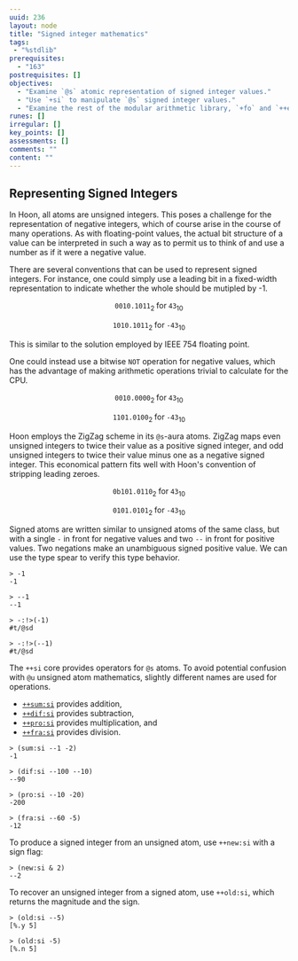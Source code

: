 ```yaml
---
uuid: 236
layout: node
title: "Signed integer mathematics"
tags:
 - "%stdlib"
prerequisites:
  - "163"
postrequisites: []
objectives:
  - "Examine `@s` atomic representation of signed integer values."
  - "Use `+si` to manipulate `@s` signed integer values."
  - "Examine the rest of the modular arithmetic library, `+fo` and `++egcd`."
runes: []
irregular: []
key_points: []
assessments: []
comments: ""
content: ""
---
```


##  Representing Signed Integers

In Hoon, all atoms are unsigned integers.  This poses a challenge for the representation of negative integers, which of course arise in the course of many operations.  As with floating-point values, the actual bit structure of a value can be interpreted in such a way as to permit us to think of and use a number as if it were a negative value.

There are several conventions that can be used to represent signed integers.  For instance, one could simply use a leading bit in a fixed-width representation to indicate whether the whole should be mutipled by -1.

$$
\texttt{0010.1011}_{2}\;\text{for}\;\texttt{43}_{10}
$$

$$
\texttt{1010.1011}_{2}\;\text{for}\;\texttt{-43}_{10}
$$

This is similar to the solution employed by IEEE 754 floating point.

One could instead use a bitwise `NOT` operation for negative values, which has the advantage of making arithmetic operations trivial to calculate for the CPU.

$$
\texttt{0010.0000}_{2}\;\text{for}\;\texttt{43}_{10}
$$

$$
\texttt{1101.0100}_{2}\;\text{for}\;\texttt{-43}_{10}
$$

Hoon employs the ZigZag scheme in its `@s`-aura atoms.  ZigZag maps even unsigned integers to twice their value as a positive signed integer, and odd unsigned integers to twice their value minus one as a negative signed integer.  This economical pattern fits well with Hoon's convention of stripping leading zeroes.

$$
\texttt{0b101.0110}_{2}\;\text{for}\;\texttt{43}_{10}
$$

$$
\texttt{0101.0101}_{2}\;\text{for}\;\texttt{-43}_{10}
$$

Signed atoms are written similar to unsigned atoms of the same class, but with a single `-` in front for negative values and two `--` in front for positive values.  Two negations make an unambiguous signed positive value.  We can use the type spear to verify this type behavior.

```hoon
> -1
-1

> --1
--1

> -:!>(-1)
#t/@sd

> -:!>(--1)
#t/@sd
```

The `++si` core provides operators for `@s` atoms.  To avoid potential confusion with `@u` unsigned atom mathematics, slightly different names are used for operations.

-   [`++sum:si`](https://developers.urbit.org/reference/hoon/stdlib/3a#sumsi) provides addition,
-   [`++dif:si`](https://developers.urbit.org/reference/hoon/stdlib/3a#difsi) provides subtraction,
-   [`++pro:si`](https://developers.urbit.org/reference/hoon/stdlib/3a#prosi) provides multiplication, and
-   [`++fra:si`](https://developers.urbit.org/reference/hoon/stdlib/3a#frasi) provides division.

```hoon
> (sum:si --1 -2)
-1

> (dif:si --100 --10)
--90

> (pro:si --10 -20)
-200

> (fra:si --60 -5)
-12
```

To produce a signed integer from an unsigned atom, use `++new:si` with a sign flag:

```hoon
> (new:si & 2)
--2
```

To recover an unsigned integer from a signed atom, use `++old:si`, which returns the magnitude and the sign.

```hoon
> (old:si --5)
[%.y 5]

> (old:si -5)
[%.n 5]
```
